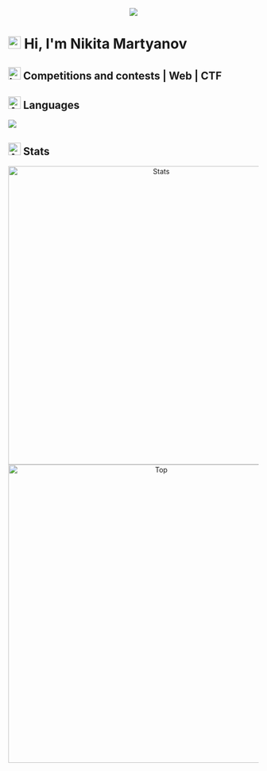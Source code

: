 <p align='center'>
    <img src="https://capsule-render.vercel.app/api?type=waving&color=FFB02E&height=280&section=header&text=Nikita%20Martyanov&fontSize=80&&fontColor=EBE3E8&animation=fadeIn&fontAlignY=46"/>
</p>

# <img src="https://raw.githubusercontent.com/Tarikul-Islam-Anik/Animated-Fluent-Emojis/master/Emojis/Hand%20gestures/Waving%20Hand.png" alt="Waving Hand" width="25" height="25" /> Hi, I'm Nikita Martyanov 
## <img src="https://raw.githubusercontent.com/Tarikul-Islam-Anik/Animated-Fluent-Emojis/master/Emojis/Objects/Laptop.png" alt="Laptop" width="25" height="25" /> Сompetitions and contests | Web | CTF

## <img src="https://raw.githubusercontent.com/Tarikul-Islam-Anik/Animated-Fluent-Emojis/master/Emojis/Smilies/Alien%20Monster.png" alt="Alien Monster" width="25" height="25" /> Languages

<p align="left">
  <img src="https://skillicons.dev/icons?i=python,cpp,js&theme=dark"/>
</p>

## <img src="https://raw.githubusercontent.com/Tarikul-Islam-Anik/Animated-Fluent-Emojis/master/Emojis/Smilies/Alien.png" alt="Alien" width="25" height="25" /> Stats

<p align="center">
  <img width="600" alt="Stats" src="http://github-profile-summary-cards.vercel.app/api/cards/profile-details?username=NikitaTurbo&theme=zenburn">
  <img width="600" alt="Top" src="http://github-profile-summary-cards.vercel.app/api/cards/repos-per-language?username=NikitaTurbo&theme=zenburn"/>
</p>
